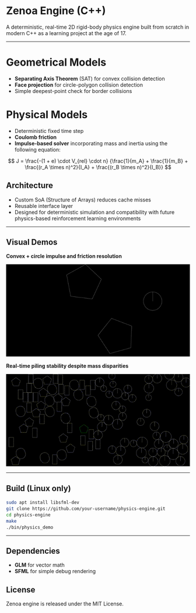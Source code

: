 # Zenoa Engine (C++)

A deterministic, real-time 2D rigid-body physics engine built from scratch in modern C++ as a learning project at the age of 17.

---

# Geometrical Models

- **Separating Axis Theorem** (SAT) for convex collision detection
- **Face projection** for circle-polygon collision detection
- Simple deepest-point check for border collisions

# Physical Models

- Deterministic fixed time step
- **Coulomb friction**
- **Impulse-based solver** incorporating mass and inertia using the following equation:

$$
J = \frac{-(1 + e) \cdot V_{rel} \cdot n}
{\frac{1}{m_A} + \frac{1}{m_B} + \frac{(r_A \times n)^2}{I_A} + \frac{(r_B \times n)^2}{I_B}}
$$

## Architecture

- Custom SoA (Structure of Arrays) reduces cache misses
- Reusable interface layer
- Designed for deterministic simulation and compatibility with future physics-based reinforcement learning environments

---

## Visual Demos

**Convex + circle impulse and friction resolution**

![convexcircle](media/convex_circle_impulse.gif)

**Real-time piling stability despite mass disparities**

![Piling stability under mass disparity](media/50convex_50circle.gif)

---

## Build (Linux only)

```sh
sudo apt install libsfml-dev
git clone https://github.com/your-username/physics-engine.git
cd physics-engine
make
./bin/physics_demo
```

---

## Dependencies

- **GLM** for vector math
- **SFML** for simple debug rendering

## License

Zenoa engine is released under the MIT License.
